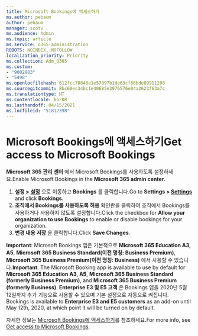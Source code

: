 ```yaml
---
title: Microsoft Bookings에 액세스하기
ms.author: pebaum
author: pebaum
manager: scotv
ms.audience: Admin
ms.topic: article
ms.service: o365-administration
ROBOTS: NOINDEX, NOFOLLOW
localization_priority: Priority
ms.collection: Adm_O365
ms.custom:
- "9002883"
- "5498"
ms.openlocfilehash: 612fcc70848e1e57897b1de63cf66bde89911208
ms.sourcegitcommit: 8bc60ec34bc1e40685e3976576e04a2623f63a7c
ms.translationtype: HT
ms.contentlocale: ko-KR
ms.lasthandoff: 04/15/2021
ms.locfileid: "51812398"
---
```

# <a name="get-access-to-microsoft-bookings"></a><span data-ttu-id="c31fc-102">Microsoft Bookings에 액세스하기</span><span class="sxs-lookup"><span data-stu-id="c31fc-102">Get access to Microsoft Bookings</span></span>

<span data-ttu-id="c31fc-103">**Microsoft 365 관리 센터** 에서 Microsoft Bookings를 사용하도록 설정하세요.</span><span class="sxs-lookup"><span data-stu-id="c31fc-103">Enable Microsoft Bookings in the **Microsoft 365 admin center**.</span></span>

1. <span data-ttu-id="c31fc-104">**설정 > [설정](https://admin.microsoft.com/Adminportal/Home?source=applauncher#/Settings/Services)** 으로 이동하고 **Bookings** 를 클릭합니다.</span><span class="sxs-lookup"><span data-stu-id="c31fc-104">Go to **Settings > [Settings](https://admin.microsoft.com/Adminportal/Home?source=applauncher#/Settings/Services)** and click **Bookings**.</span></span>
2. <span data-ttu-id="c31fc-105">**조직에서 Bookings를 사용하도록 허용** 확인란을 클릭하여 조직에서 Bookings를 사용하거나 사용하지 않도록 설정합니다.</span><span class="sxs-lookup"><span data-stu-id="c31fc-105">Click the checkbox for **Allow your organization to use Bookings** to enable or disable bookings for your organization.</span></span>
3. <span data-ttu-id="c31fc-106">**변경 내용 저장** 을 클릭합니다.</span><span class="sxs-lookup"><span data-stu-id="c31fc-106">Click **Save Changes**.</span></span>

<span data-ttu-id="c31fc-107">**Important**: Microsoft Bookings 앱은 기본적으로 **Microsoft 365 Education A3, A5**, **Microsoft 365 Business Standard(이전 명칭: Business Premium)**, **Microsoft 365 Business Premium(이전 명칭: Business)** 에서 사용할 수 있습니다.</span><span class="sxs-lookup"><span data-stu-id="c31fc-107">**Important**: The Microsoft Booking app is available to use by default for **Microsoft 365 Education A3, A5**, **Microsoft 365 Business Standard (formerly Business Premium)**, and **Microsoft 365 Business Premium (formerly Business)**.</span></span> <span data-ttu-id="c31fc-108">**Enterprise E3 및 E5 고객** 은 Bookings 앱을 2020년 5월 12일까지 추가 기능으로 사용할 수 있으며 기본 설정으로 자동으로 켜집니다. </span><span class="sxs-lookup"><span data-stu-id="c31fc-108">Bookings is available to **Enterprise E3 and E5 customers** as an add-on until May 12th, 2020, at which point it will be turned on by default.</span></span>

<span data-ttu-id="c31fc-109">자세한 정보는 [Microsoft Bookings에 액세스하기](https://support.microsoft.com/ko-KR/office/get-access-to-microsoft-bookings-5382dc07-aaa5-45c9-8767-502333b214ce)를 참조하세요.</span><span class="sxs-lookup"><span data-stu-id="c31fc-109">For more info, see [Get access to Microsoft Bookings](https://support.microsoft.com/ko-KR/office/get-access-to-microsoft-bookings-5382dc07-aaa5-45c9-8767-502333b214ce).</span></span>
